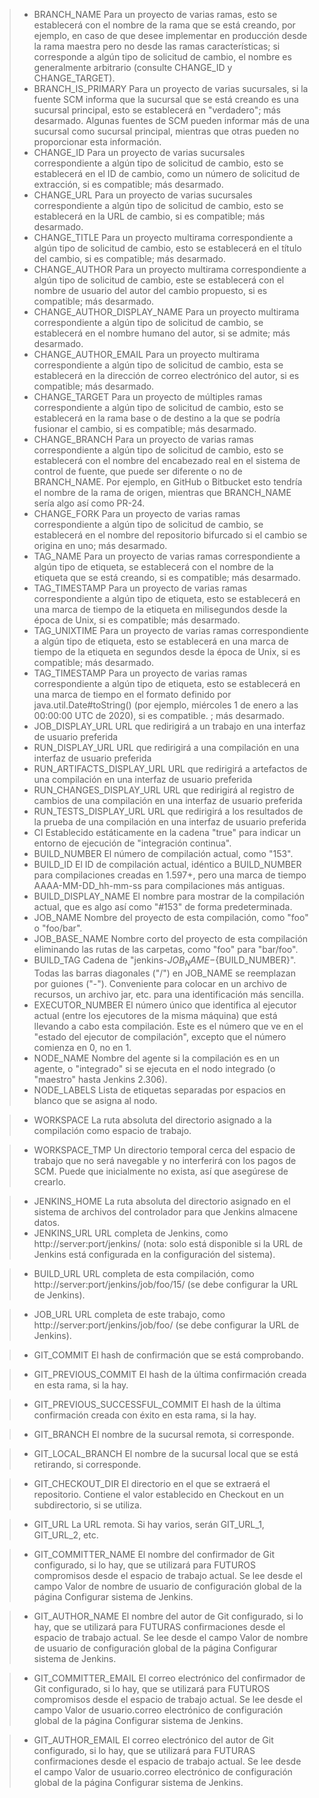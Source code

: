 >- BRANCH_NAME
Para un proyecto de varias ramas, esto se establecerá con el nombre de la rama que se está creando, por ejemplo, en caso de que desee implementar en producción desde la rama maestra pero no desde las ramas características; si corresponde a algún tipo de solicitud de cambio, el nombre es generalmente arbitrario (consulte CHANGE_ID y CHANGE_TARGET).
>- BRANCH_IS_PRIMARY
Para un proyecto de varias sucursales, si la fuente SCM informa que la sucursal que se está creando es una sucursal principal, esto se establecerá en "verdadero"; más desarmado. Algunas fuentes de SCM pueden informar más de una sucursal como sucursal principal, mientras que otras pueden no proporcionar esta información.
>- CHANGE_ID
Para un proyecto de varias sucursales correspondiente a algún tipo de solicitud de cambio, esto se establecerá en el ID de cambio, como un número de solicitud de extracción, si es compatible; más desarmado.
>- CHANGE_URL
Para un proyecto de varias sucursales correspondiente a algún tipo de solicitud de cambio, esto se establecerá en la URL de cambio, si es compatible; más desarmado.
>- CHANGE_TITLE
Para un proyecto multirama correspondiente a algún tipo de solicitud de cambio, esto se establecerá en el título del cambio, si es compatible; más desarmado.
>- CHANGE_AUTHOR
Para un proyecto multirama correspondiente a algún tipo de solicitud de cambio, este se establecerá con el nombre de usuario del autor del cambio propuesto, si es compatible; más desarmado.
>- CHANGE_AUTHOR_DISPLAY_NAME
Para un proyecto multirama correspondiente a algún tipo de solicitud de cambio, se establecerá en el nombre humano del autor, si se admite; más desarmado.
>- CHANGE_AUTHOR_EMAIL
Para un proyecto multirama correspondiente a algún tipo de solicitud de cambio, esta se establecerá en la dirección de correo electrónico del autor, si es compatible; más desarmado.
>- CHANGE_TARGET
Para un proyecto de múltiples ramas correspondiente a algún tipo de solicitud de cambio, esto se establecerá en la rama base o de destino a la que se podría fusionar el cambio, si es compatible; más desarmado.
>- CHANGE_BRANCH
Para un proyecto de varias ramas correspondiente a algún tipo de solicitud de cambio, esto se establecerá con el nombre del encabezado real en el sistema de control de fuente, que puede ser diferente o no de BRANCH_NAME. Por ejemplo, en GitHub o Bitbucket esto tendría el nombre de la rama de origen, mientras que BRANCH_NAME sería algo así como PR-24.
>- CHANGE_FORK
Para un proyecto de varias ramas correspondiente a algún tipo de solicitud de cambio, se establecerá en el nombre del repositorio bifurcado si el cambio se origina en uno; más desarmado.
>- TAG_NAME
Para un proyecto de varias ramas correspondiente a algún tipo de etiqueta, se establecerá con el nombre de la etiqueta que se está creando, si es compatible; más desarmado.
>- TAG_TIMESTAMP
Para un proyecto de varias ramas correspondiente a algún tipo de etiqueta, esto se establecerá en una marca de tiempo de la etiqueta en milisegundos desde la época de Unix, si es compatible; más desarmado.
>- TAG_UNIXTIME
Para un proyecto de varias ramas correspondiente a algún tipo de etiqueta, esto se establecerá en una marca de tiempo de la etiqueta en segundos desde la época de Unix, si es compatible; más desarmado.
>- TAG_TIMESTAMP
Para un proyecto de varias ramas correspondiente a algún tipo de etiqueta, esto se establecerá en una marca de tiempo en el formato definido por java.util.Date#toString() (por ejemplo, miércoles 1 de enero a las 00:00:00 UTC de 2020), si es compatible. ; más desarmado.
>- JOB_DISPLAY_URL
URL que redirigirá a un trabajo en una interfaz de usuario preferida
>- RUN_DISPLAY_URL
URL que redirigirá a una compilación en una interfaz de usuario preferida
>- RUN_ARTIFACTS_DISPLAY_URL
URL que redirigirá a artefactos de una compilación en una interfaz de usuario preferida
>- RUN_CHANGES_DISPLAY_URL
URL que redirigirá al registro de cambios de una compilación en una interfaz de usuario preferida
>- RUN_TESTS_DISPLAY_URL
URL que redirigirá a los resultados de la prueba de una compilación en una interfaz de usuario preferida
>- CI
Establecido estáticamente en la cadena "true" para indicar un entorno de ejecución de "integración continua".
>- BUILD_NUMBER
El número de compilación actual, como "153".
>- BUILD_ID
El ID de compilación actual, idéntico a BUILD_NUMBER para compilaciones creadas en 1.597+, pero una marca de tiempo AAAA-MM-DD_hh-mm-ss para compilaciones más antiguas.
>- BUILD_DISPLAY_NAME
El nombre para mostrar de la compilación actual, que es algo así como "#153" de forma predeterminada.
>- JOB_NAME
Nombre del proyecto de esta compilación, como "foo" o "foo/bar".
>- JOB_BASE_NAME
Nombre corto del proyecto de esta compilación eliminando las rutas de las carpetas, como "foo" para "bar/foo".
>- BUILD_TAG
Cadena de "jenkins-${JOB_NAME}-${BUILD_NUMBER}". Todas las barras diagonales ("/") en JOB_NAME se reemplazan por guiones ("-"). Conveniente para colocar en un archivo de recursos, un archivo jar, etc. para una identificación más sencilla.
>- EXECUTOR_NUMBER
El número único que identifica al ejecutor actual (entre los ejecutores de la misma máquina) que está llevando a cabo esta compilación. Este es el número que ve en el "estado del ejecutor de compilación", excepto que el número comienza en 0, no en 1.
>- NODE_NAME
Nombre del agente si la compilación es en un agente, o "integrado" si se ejecuta en el nodo integrado (o "maestro" hasta Jenkins 2.306).
>- NODE_LABELS
Lista de etiquetas separadas por espacios en blanco que se asigna al nodo.

>- WORKSPACE
La ruta absoluta del directorio asignado a la compilación como espacio de trabajo.

>- WORKSPACE_TMP
Un directorio temporal cerca del espacio de trabajo que no será navegable y no interferirá con los pagos de SCM. Puede que inicialmente no exista, así que asegúrese de crearlo.


>- JENKINS_HOME
La ruta absoluta del directorio asignado en el sistema de archivos del controlador para que Jenkins almacene datos.
>- JENKINS_URL
URL completa de Jenkins, como http://server:port/jenkins/ (nota: solo está disponible si la URL de Jenkins está configurada en la configuración del sistema).

>- BUILD_URL
URL completa de esta compilación, como http://server:port/jenkins/job/foo/15/ (se debe configurar la URL de Jenkins).

>- JOB_URL
URL completa de este trabajo, como http://server:port/jenkins/job/foo/ (se debe configurar la URL de Jenkins).

>- GIT_COMMIT
El hash de confirmación que se está comprobando.

>- GIT_PREVIOUS_COMMIT
El hash de la última confirmación creada en esta rama, si la hay.

>- GIT_PREVIOUS_SUCCESSFUL_COMMIT
El hash de la última confirmación creada con éxito en esta rama, si la hay.

>- GIT_BRANCH
El nombre de la sucursal remota, si corresponde.

>- GIT_LOCAL_BRANCH
El nombre de la sucursal local que se está retirando, si corresponde.

>- GIT_CHECKOUT_DIR
El directorio en el que se extraerá el repositorio. Contiene el valor establecido en Checkout en un subdirectorio, si se utiliza.

>- GIT_URL
La URL remota. Si hay varios, serán GIT_URL_1, GIT_URL_2, etc.

>- GIT_COMMITTER_NAME
El nombre del confirmador de Git configurado, si lo hay, que se utilizará para FUTUROS compromisos desde el espacio de trabajo actual. Se lee desde el campo Valor de nombre de usuario de configuración global de la página Configurar sistema de Jenkins.

>- GIT_AUTHOR_NAME
El nombre del autor de Git configurado, si lo hay, que se utilizará para FUTURAS confirmaciones desde el espacio de trabajo actual. Se lee desde el campo Valor de nombre de usuario de configuración global de la página Configurar sistema de Jenkins.

>- GIT_COMMITTER_EMAIL
El correo electrónico del confirmador de Git configurado, si lo hay, que se utilizará para FUTUROS compromisos desde el espacio de trabajo actual. Se lee desde el campo Valor de usuario.correo electrónico de configuración global de la página Configurar sistema de Jenkins.

>- GIT_AUTHOR_EMAIL
El correo electrónico del autor de Git configurado, si lo hay, que se utilizará para FUTURAS confirmaciones desde el espacio de trabajo actual. Se lee desde el campo Valor de usuario.correo electrónico de configuración global de la página Configurar sistema de Jenkins.